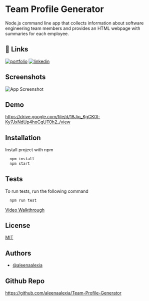 
# Team Profile Generator

Node.js command line app that collects information about software engineering team members and provides an HTML webpage with summaries for each employee.





## 🔗 Links
[![portfolio](https://img.shields.io/badge/my_portfolio-000?style=for-the-badge&logo=ko-fi&logoColor=white)](https://aleenaalexia.github.io/AAJ.Portfolio/)
[![linkedin](https://img.shields.io/badge/linkedin-0A66C2?style=for-the-badge&logo=linkedin&logoColor=white)](https://www.linkedin.com/in/aleena-johns-24706a1aa/)


## Screenshots

![App Screenshot](https://via.placeholder.com/468x300?text=App+Screenshot+Here)


## Demo

https://drive.google.com/file/d/18Jio_KgCK0l-Ky7JxNdUp4hoCqUT0h2_/view

## Installation

Install project with npm

```bash
  npm install 
  npm start
```
    
## Tests

To run tests, run the following command

```bash
  npm run test
```
[Video Walkthrough](https://drive.google.com/file/d/1FTmMF9wCpX6L1ZZ__A139hHdU6QcCO-r/view)

## License

[MIT](https://choosealicense.com/licenses/mit/)


## Authors

- [@aleenaalexia](https://github.com/aleenaalexia)


## Github Repo

https://github.com/aleenaalexia/Team-Profile-Generator